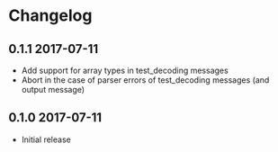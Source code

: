 # Changelog

## 0.1.1      2017-07-11

* Add support for array types in test_decoding messages
* Abort in the case of parser errors of test_decoding messages (and output message)


## 0.1.0      2017-07-11

* Initial release
